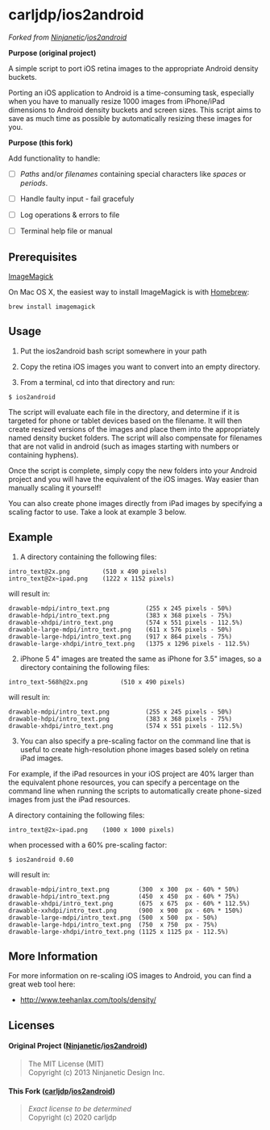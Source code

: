 carljdp/ios2android
===================
*Forked from [Ninjanetic](https://github.com/Ninjanetic)/[ios2android](https://github.com/Ninjanetic/ios2android)*

**Purpose (original project)**

A simple script to port iOS retina images to the appropriate Android density buckets.

Porting an iOS application to Android is a time-consuming task, especially when you have to manually resize 1000 images from iPhone/iPad dimensions to Android density buckets and screen sizes. This script aims to save as much time as possible by automatically resizing these images for you.

**Purpose (this fork)**

Add functionality to handle:
- [ ] *Paths* and/or *filenames* containing special characters like *spaces* or *periods*.
- [ ] Handle faulty input - fail gracefuly
- [ ] Log operations & errors to file
- [ ] Terminal help file or manual


Prerequisites
-------------

[ImageMagick](http://www.imagemagick.org/script/binary-releases.php)

On Mac OS X, the easiest way to install ImageMagick is with [Homebrew](http://brew.sh/):

    brew install imagemagick


Usage
-----

1. Put the ios2android bash script somewhere in your path

2. Copy the retina iOS images you want to convert into an empty directory. 

3. From a terminal, cd into that directory and run:

```
$ ios2android
```


The script will evaluate each file in the directory, and determine if it is targeted for phone or tablet devices based on the filename. It will then create resized versions of the images and place them into the appropriately named density bucket folders. The script will also compensate for filenames that are not valid in android (such as images starting with numbers or containing hyphens).

Once the script is complete, simply copy the new folders into your Android project and you will have the equivalent of the iOS images. Way easier than manually scaling it yourself!

You can also create phone images directly from iPad images by specifying a scaling factor to use. Take a look at example 3 below.


Example
-------

1) A directory containing the following files:

```
intro_text@2x.png         (510 x 490 pixels)
intro_text@2x~ipad.png    (1222 x 1152 pixels)
```

will result in:

```
drawable-mdpi/intro_text.png          (255 x 245 pixels - 50%)
drawable-hdpi/intro_text.png          (383 x 368 pixels - 75%)
drawable-xhdpi/intro_text.png         (574 x 551 pixels - 112.5%)
drawable-large-mdpi/intro_text.png    (611 x 576 pixels - 50%)
drawable-large-hdpi/intro_text.png    (917 x 864 pixels - 75%)
drawable-large-xhdpi/intro_text.png   (1375 x 1296 pixels - 112.5%)
```



2) iPhone 5 4" images are treated the same as iPhone for 3.5" images, so a directory containing the following files:

```
intro_text-568h@2x.png         (510 x 490 pixels)
```

will result in:

```
drawable-mdpi/intro_text.png          (255 x 245 pixels - 50%)
drawable-hdpi/intro_text.png          (383 x 368 pixels - 75%)
drawable-xhdpi/intro_text.png         (574 x 551 pixels - 112.5%)
```



3) You can also specify a pre-scaling factor on the command line that is useful to create high-resolution phone images based solely on retina iPad images.

For example, if the iPad resources in your iOS project are 40% larger than the equivalent phone resources, you can specify a percentage on the command line when running the scripts to automatically create phone-sized images from just the iPad resources.

A directory containing the following files:
```
intro_text@2x~ipad.png    (1000 x 1000 pixels)
```

when processed with a 60% pre-scaling factor:
```
$ ios2android 0.60
```

will result in:
```
drawable-mdpi/intro_text.png        (300  x 300  px - 60% * 50%)
drawable-hdpi/intro_text.png        (450  x 450  px - 60% * 75%)
drawable-xhdpi/intro_text.png       (675  x 675  px - 60% * 112.5%)
drawable-xxhdpi/intro_text.png      (900  x 900  px - 60% * 150%)
drawable-large-mdpi/intro_text.png  (500  x 500  px - 50%)
drawable-large-hdpi/intro_text.png  (750  x 750  px - 75%)
drawable-large-xhdpi/intro_text.png (1125 x 1125 px - 112.5%)
```

More Information
----------------

For more information on re-scaling iOS images to Android, you can find a great web tool here:
- http://www.teehanlax.com/tools/density/


Licenses
--------

#### Original Project ([Ninjanetic](https://github.com/Ninjanetic)/[ios2android](https://github.com/Ninjanetic/ios2android))
> The MIT License (MIT)  
> Copyright (c) 2013 Ninjanetic Design Inc.  

#### This Fork ([carljdp](https://github.com/carljdp)/[ios2android](https://github.com/carljdp/ios2android))
> *Exact license to be determined*  
> Copyright (c) 2020 carljdp  
